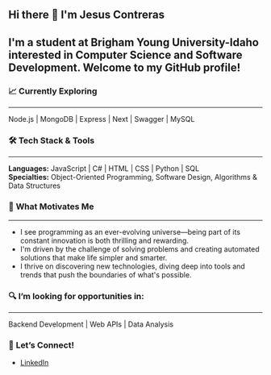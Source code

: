 ## Hi there 👋 I'm Jesus Contreras

I'm a student at Brigham Young University-Idaho interested in Computer Science and Software Development. Welcome to my GitHub profile!
---

### 📈 **Currently Exploring**
---
Node.js | MongoDB | Express | Next | Swagger | MySQL 

### 🛠️ **Tech Stack & Tools**
---
**Languages:** JavaScript | C# | HTML | CSS | Python | SQL <br>
**Specialties:** Object-Oriented Programming, Software Design, Algorithms & Data Structures

### 🚀 **What Motivates Me**
---
- I see programming as an ever-evolving universe—being part of its constant innovation is both thrilling and rewarding.
- I'm driven by the challenge of solving problems and creating automated solutions that make life simpler and smarter.
- I thrive on discovering new technologies, diving deep into tools and trends that push the boundaries of what's possible.

### 🔍 **I’m looking for opportunities in:**
---
Backend Development | Web APIs | Data Analysis 

### 🤝 **Let’s Connect!**
- [LinkedIn](https://www.linkedin.com/in/jes%C3%BAs-contreras-72178123a/)

